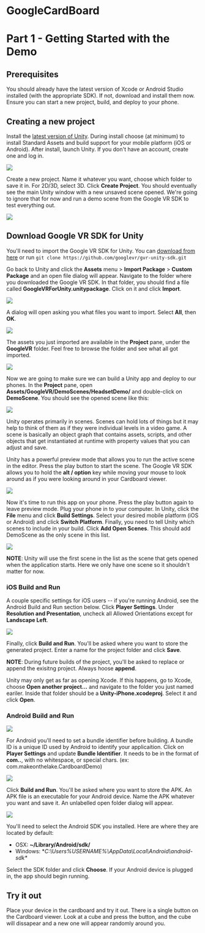 # GoogleCardBoard

# Part 1 - Getting Started with the Demo

## Prerequisites

You should already have the latest version of Xcode or Android Studio installed (with the appropriate SDK). If not, download and install them now. Ensure you can start a new project, build, and deploy to your phone.

## Creating a new project

Install the [latest version of Unity](http://unity3d.com). During install choose (at minimum) to install Standard Assets and build support for your mobile platform (iOS or Android). After install, launch Unity. If you don't have an account, create one and log in. 

![](images/001_create_project.png)

Create a new project. Name it whatever you want, choose which folder to save it in. For 2D/3D, select 3D. Click **Create Project**. You should eventually see the main Unity window with a new unsaved scene opened. We're going to ignore that for now and run a demo scene from the Google VR SDK to test everything out.

![](images/002_main_window.png)

## Download Google VR SDK for Unity

You'll need to import the Google VR SDK for Unity. You can [download from here](https://developers.google.com/vr/unity/download) or run `git clone https://github.com/googlevr/gvr-unity-sdk.git`

Go back to Unity and click the **Assets** menu > **Import Package** > **Custom Package** and an open file dialog will appear. Navigate to the folder where you downloaded the Google VR SDK. In that folder, you should find a file called **GoogleVRForUnity.unitypackage**. Click on it and click **Import**.

![](images/003_import_google_vr.gif)

A dialog will open asking you what files you want to import. Select **All**, then **OK**.

![](images/004_import_all.gif)

The assets you just imported are available in the **Project** pane, under the **GoogleVR** folder. Feel free to browse the folder and see what all got imported.

![](images/005_project_pane.png)

Now we are going to make sure we can build a Unity app and deploy to our phones. In the **Project** pane, open **Assets/GoogleVR/DemoScenes/HeadsetDemo/** and double-click on **DemoScene**. You should see the opened scene like this:

![](images/006_headset_demo.png)

Unity operates primarily in scenes. Scenes can hold lots of things but it may help to think of them as if they were individual levels in a video game. A scene is basically an object graph that contains assets, scripts, and other objects that get instantiated at runtime with property values that you can adjust and save.

Unity has a powerful preview mode that allows you to run the active scene in the editor. Press the play button to start the scene. The Google VR SDK allows you to hold the **alt / option** key while moving your mouse to look around as if you were looking around in your Cardboard viewer.

![](images/007_preview_mode.gif)

Now it's time to run this app on your phone. Press the play button again to leave preview mode. Plug your phone in to your computer. In Unity, click the **File** menu and click **Build Settings**. Select your desired mobile platform (iOS or Android) and click **Switch Platform**. Finally, you need to tell Unity which scenes to include in your build. Click **Add Open Scenes**. This should add DemoScene as the only scene in this list.

![](images/008_build_settings.png)

**NOTE**: Unity will use the first scene in the list as the scene that gets opened when the application starts. Here we only have one scene so it shouldn't matter for now.

### iOS Build and Run

A couple specific settings for iOS users -- if you're running Android, see the Android Build and Run section below. Click **Player Settings**. Under **Resolution and Presentation**, uncheck all Allowed Orientations except for **Landscape Left**.

![](images/009_ios_settings.png)

Finally, click **Build and Run**. You'll be asked where you want to store the generated project. Enter a name for the project folder and click **Save**. 

**NOTE**: During future builds of the project, you'll be asked to replace or append the exisitng project. Always hoose **append**.

Unity may only get as far as opening Xcode. If this happens, go to Xcode, choose **Open another project...** and navigate to the folder you just named eariler. Inside that folder should be a **Unity-iPhone.xcodeproj**. Select it and click **Open**.

### Android Build and Run

![](images/010_android_settings.png)

For Android you'll need to set a bundle identifier before building. A bundle ID is a unique ID used by Android to identify your applicaition. Click on **Player Settings** and update **Bundle Identifier**. It needs to be in the format of **com.<yourname>.<appname>**, with no whitespace, or special chars. (ex: com.makeonthelake.CardboardDemo)

![](images/011_android_bundle_id.gif)

Click **Build and Run**. You'll be asked where you want to store the APK. An APK file is an executable for your Android device. Name the APK whatever you want and save it. An unlabelled open folder dialog will appear. 

![](images/012_open_android_sdk.png)

You'll need to select the Android SDK you installed. Here are where they are located by default:

* OSX: **~/Library/Android/sdk/**
* Windows: **C:\Users\%USERNAME%\AppData\Local\Android\android-sdk\**

Select the SDK folder and click **Choose**. If your Android device is plugged in, the app should begin running. 

## Try it out

Place your device in the cardboard and try it out. There is a single button on the Cardboard viewer. Look at a cube and press the button, and the cube will dissapear and a new one will appear randomly around you.


